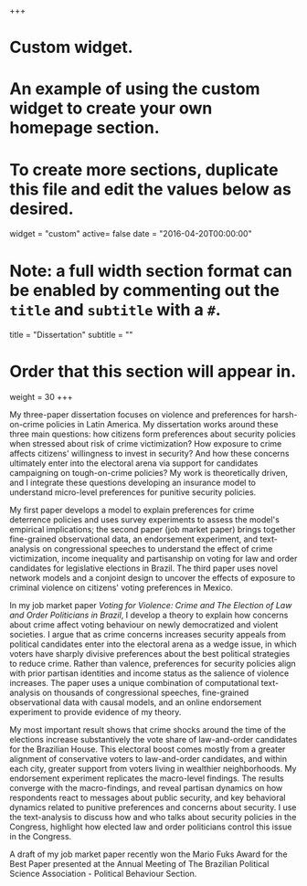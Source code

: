 +++
# Custom widget.
# An example of using the custom widget to create your own homepage section.
# To create more sections, duplicate this file and edit the values below as desired.
widget = "custom"
active= false
date = "2016-04-20T00:00:00"

# Note: a full width section format can be enabled by commenting out the `title` and `subtitle` with a `#`.
title = "Dissertation"
subtitle = ""

# Order that this section will appear in.
weight = 30
+++

My three-paper dissertation focuses on violence and preferences for harsh-on-crime policies in Latin America. My dissertation works around these three main questions: how citizens form preferences about security policies when stressed about risk of crime victimization? How exposure to crime affects citizens' willingness to invest in security? And how these concerns ultimately enter into the electoral arena via support for candidates campaigning on tough-on-crime policies?  My work is theoretically driven, and I integrate these questions developing an insurance model to understand micro-level preferences for punitive security policies. 

My first paper develops a model to explain preferences for crime deterrence policies and uses survey experiments to assess the model's empirical implications; the second paper (job market paper) brings together fine-grained observational data, an endorsement experiment, and text-analysis on congressional speeches to understand the effect of crime victimization, income inequality and partisanship on voting for law and order candidates for legislative elections in Brazil. The third paper uses novel network models and a conjoint design to uncover the effects of exposure to criminal violence on citizens' voting preferences in Mexico.  

In my job market paper *Voting for Violence: Crime and The Election of Law and Order Politicians in Brazil*, I develop a theory to explain how concerns about crime affect voting behaviour on newly democratized and violent societies. I argue that as crime concerns increases security appeals from political candidates enter into the electoral arena as a wedge issue, in which voters have sharply divisive preferences about the best political strategies to reduce crime. Rather than valence, preferences for security policies align with prior partisan identities and income status as the salience of violence increases.  The paper uses a unique combination of computational text-analysis on thousands of congressional speeches, fine-grained observational data with causal models, and an online endorsement experiment to provide evidence of my theory. 

My most important result shows that crime shocks around the time of the elections increase substantively the vote share of law-and-order candidates for the Brazilian House. This electoral boost comes mostly from a greater alignment of conservative voters to law-and-order candidates, and within each city, greater support from voters living in wealthier neighborhoods. My endorsement experiment replicates the macro-level findings. The results converge with the macro-findings, and reveal partisan dynamics on how respondents react to messages about public security, and key behavioral dynamics related to punitive preferences and concerns about security. I use the text-analysis to discuss how and who talks about security policies in the Congress, highlight how elected law and order politicians control this issue in the Congress. 

A draft of my job market paper recently won the Mario Fuks Award for the Best Paper presented at the Annual Meeting of The Brazilian Political Science Association - Political Behaviour Section.  



